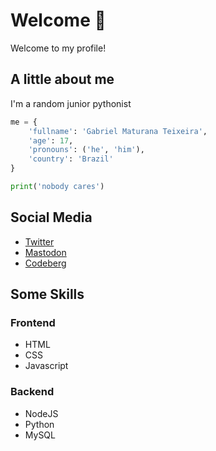 # Welcome 👋

Welcome to my profile!

## A little about me

I'm a random junior pythonist

```py
me = {
    'fullname': 'Gabriel Maturana Teixeira',
    'age': 17,
    'pronouns': ('he', 'him'),
    'country': 'Brazil'
}

print('nobody cares')
```

## Social Media

- [Twitter](https://twitter.com/maturanei)
- [Mastodon](https://mastodon.social/@mathurana)
- [Codeberg](https://codeberg.org/mathurana)

## Some Skills

### Frontend

- HTML
- CSS
- Javascript

### Backend

- NodeJS
- Python
- MySQL
